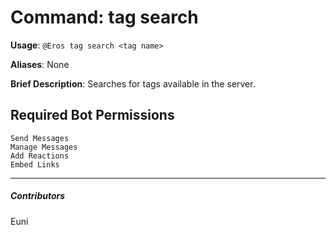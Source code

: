 # Command: tag search


**Usage**: `@Eros tag search <tag name>`

**Aliases**: None

**Brief Description**: Searches for tags available in the server.



## Required Bot Permissions

```
Send Messages
Manage Messages
Add Reactions
Embed Links
```


---

##### Contributors


Euni

